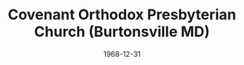 ---
date: &id001 1968-12-31
end_date: null
location:
  address: null
  city: Burtonsville
  state: MD
minister:
- end: 1982-01-01
  name: Barry Hofford
  start: 1969-01-01
  type: pastor
- end: 1988-01-01
  name: Mark Futato
  start: 1983-01-01
  type: pastor
- end: 2002-01-01
  name: Robert Myers
  start: 1988-01-01
  type: pastor
- end: 2008-01-01
  name: Jeremy Tuinstra
  start: 2004-01-01
  type: pastor
- end: 2002-01-01
  name: Mark Sumpter
  start: 1994-01-01
  type: Associate Pastor
ministers:
- Barry Hofford
- Mark Futato
- Robert Myers
- Jeremy Tuinstra
- Mark Sumpter
name: Covenant Orthodox Presbyterian Church
names:
- end: 2008-03-15
  name: Covenant Orthodox Presbyterian Church
  start: 1968-12-31
origination_date: *id001
raw_data: MISSING
received_from: MISSING
states:
- MD
status:
  active: false
  end_date: 2008-03-15
  reason: withdrawal
  received_from: null
  withdrawal_to: Presbyterian Church in America
title: Covenant Orthodox Presbyterian Church (Burtonsville MD)

---